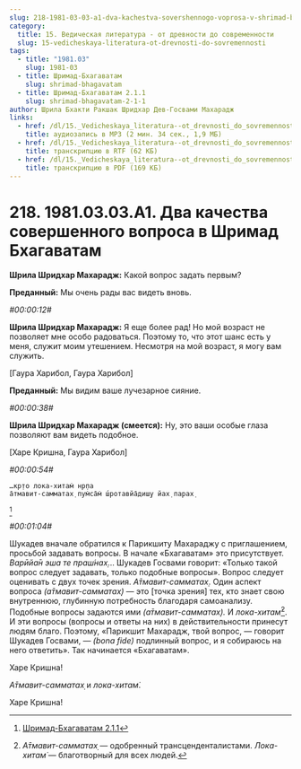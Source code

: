```yaml
---
slug: 218-1981-03-03-a1-dva-kachestva-sovershennogo-voprosa-v-shrimad-bhagavatam
category:
  title: 15. Ведическая литература - от древности до современности
  slug: 15-vedicheskaya-literatura-ot-drevnosti-do-sovremennosti
tags:
  - title: "1981.03"
    slug: 1981-03
  - title: Шримад-Бхагаватам
    slug: shrimad-bhagavatam
  - title: Шримад-Бхагаватам 2.1.1
    slug: shrimad-bhagavatam-2-1-1
author: Шрила Бхакти Ракшак Шридхар Дев-Госвами Махарадж
links:
  - href: /dl/15._Vedicheskaya_literatura--ot_drevnosti_do_sovremennosti/218_1981.03.03.A1_SridharMj_Dva_kachestva_sovershennogo_voprosa_v_Shrimad_Bhagavatam.mp3
    title: аудиозапись в MP3 (2 мин. 34 сек., 1,9 МБ)
  - href: /dl/15._Vedicheskaya_literatura--ot_drevnosti_do_sovremennosti/218_1981.03.03.A1_SridharMj_Dva_kachestva_sovershennogo_voprosa_v_Shrimad_Bhagavatam.rtf
    title: транскрипцию в RTF (62 КБ)
  - href: /dl/15._Vedicheskaya_literatura--ot_drevnosti_do_sovremennosti/218_1981.03.03.A1_SridharMj_Dva_kachestva_sovershennogo_voprosa_v_Shrimad_Bhagavatam.pdf
    title: транскрипцию в PDF (169 КБ)
---
```


# 218. 1981.03.03.A1. Два качества совершенного вопроса в Шримад Бхагаватам

**Шрила Шридхар Махарадж:** Какой вопрос задать первым?

**Преданный:** Мы очень рады вас видеть вновь.

*#00:00:12#*

**Шрила Шридхар Махарадж:** Я еще более рад! Но мой возраст не позволяет мне особо радоваться. Поэтому то, что этот шанс есть у меня, служит моим утешением. Несмотря на мой возраст, я могу вам служить.

[Гаура Харибол, Гаура Харибол]

**Преданный:** Мы видим ваше лучезарное сияние.

*#00:00:38#*

**Шрила Шридхар Махарадж (смеется):** Ну, это ваши особые глаза позволяют вам видеть подобное.

[Харе Кришна, Гаура Харибол]

*#00:00:54#*

    …кр̣то лока-хитам̇ нр̣па
    а̄тмавит-самматах̣ пум̇са̄м̇ ш́ротавйа̄диш̣у йах̣ парах̣
[^_ftn1]

*#00:01:04#*

Шукадев вначале обратился к Парикшиту Махараджу с приглашением, просьбой задавать вопросы. В начале «Бхагаватам» это присутствует. *Варӣйа̄н эша те праш́нах̣*… Шукадев Госвами говорит: «Только такой вопрос следует задавать, только подобные вопросы». Вопрос следует оценивать с двух точек зрения. *А̄тмавит-самматах̣*. Один аспект вопроса *(а̄тмавит-самматах̣)* — это [точка зрения] тех, кто знает свою внутреннюю, глубинную потребность благодаря самоанализу. Подобные вопросы задаются ими *(а̄тмавит-самматах̣).* И *лока-хитам̇*[^_ftn2]. И эти вопросы (вопросы и ответы на них) в действительности принесут людям благо. Поэтому, «Парикшит Махарадж, твой вопрос, — говорит Шукадев Госвами, — *(bona* *fide)* подлинный вопрос, и я собираюсь на него ответить». Так начинается «Бхагаватам».

Харе Кришна!

*А̄тмавит-самматах̣* и *лока-хитам̇*.

Харе Кришна!



[^_ftn1]: [Шримад-Бхагаватам 2.1.1](../notes/shrimad-bhagavatam/shrimad-bhagavatam-2-1-1.md)

[^_ftn2]: *А̄тмавит-самматах̣* — одобренный трансценденталистами. *Лока-хитам̇* — благотворный для всех людей.

